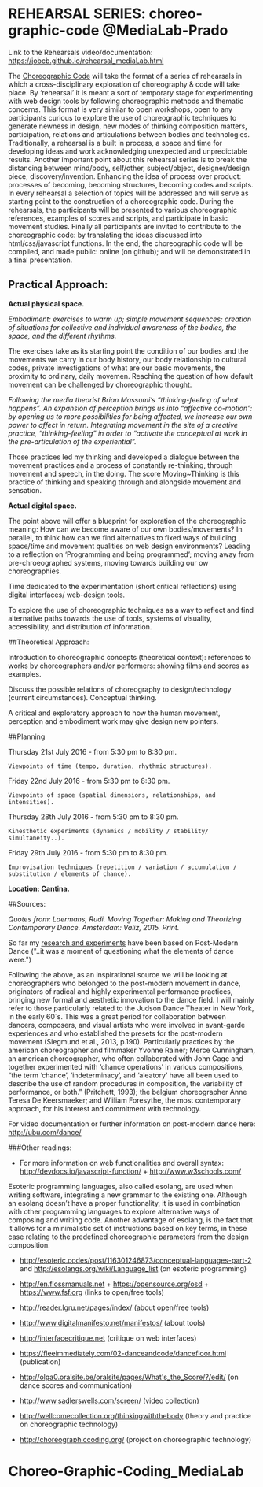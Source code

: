 # REHEARSAL SERIES: choreo-graphic-code @MediaLab-Prado

Link to the Rehearsals video/documentation: https://jobcb.github.io/rehearsal_mediaLab.html


The [Choreographic Code](http://pzwart1.wdka.hro.nl/~jo/notebook/series/glossary.html) will take the format of a series of rehearsals in which a cross-disciplinary exploration of choreography & code will take place. By ‘rehearsal’ it is meant a sort of temporary stage for experimenting with web design tools by following choreographic methods and thematic concerns. This format is very similar to open workshops, open to any participants curious to explore the use of choreographic techniques to generate newness in design, new modes of thinking composition matters, participation, relations and articulations between bodies and technologies. Traditionally, a rehearsal is a built in process, a space and time for developing ideas and work acknowledging unexpected and unpredictable results. Another important point about this rehearsal series is to break the distancing between mind/body, self/other, subject/object, designer/design piece; discovery/invention. Enhancing the idea of process over product: processes of becoming, becoming structures, becoming codes and scripts. In every rehearsal a selection of topics will be addressed and will serve as starting point to the construction of a choreographic code. During the rehearsals, the participants will be presented to various choreographic references, examples of scores and scripts, and participate in basic movement studies. Finally all participants are invited to contribute to the choreographic code: by translating the ideas discussed into html/css/javascript functions. In the end, the choreographic code will be compiled, and made public: online (on github); and will be demonstrated in a final presentation.


## Practical Approach:

**Actual physical space.**


_Embodiment: exercises to warm up; simple movement sequences; creation of situations for collective and individual awareness of the bodies, the space, and the different rhythms._

The exercises take as its starting point the condition of our bodies and the movements we carry in our body history, our body relationship to cultural codes, private investigations of what are our basic movements, the proximity to ordinary, daily movemen. Reaching the question of how default movement can be challenged by choreographic thought.

_Following the media theorist Brian Massumi’s “thinking-feeling of what happens”. An expansion of perception brings us into “affective co-motion”: by opening us to more possibilities for being affected, we increase our own power to affect in return. Integrating movement in the site of a creative practice, “thinking-feeling” in order to “activate the conceptual at work in the pre-articulation of the experiential”._

Those practices led my thinking and developed a dialogue between the movement practices and a process of constantly re-thinking, through movement and speech, in the doing. The score Moving~Thinking is this practice of thinking and speaking through and alongside movement and sensation.

**Actual digital space.**

The point above will offer a blueprint for exploration of the choreographic meaning: How can we become aware of our own bodies/movements? In parallel, to think how can we find alternatives to fixed ways of building space/time and movement qualities on web design environments? Leading to a reflection on ‘Programming and being programmed’; moving away from pre-chroeographed systems, moving towards building our ow choreographies.

Time dedicated to the experimentation (short critical reflections) using digital interfaces/ web-design tools. 

To explore the use of choreographic techniques as a way to reflect and find alternative paths towards the use of tools, systems of visuality, accessibility, and distribution of information.

##Theoretical Approach:

Introduction to choreographic concepts (theoretical context): references to works by choreographers and/or performers: showing films and scores as examples. 

Discuss the possible relations of choreography to design/technology (current circumstances). Conceptual thinking.

A critical and exploratory approach to how the human movement, perception and embodiment work may give design new pointers.

##Planning

Thursday 21st July 2016 - from 5:30 pm to 8:30 pm.

    Viewpoints of time (tempo, duration, rhythmic structures).

Friday 22nd July 2016 - from 5:30 pm to 8:30 pm.

    Viewpoints of space (spatial dimensions, relationships, and intensities).

Thursday 28th July 2016 - from 5:30 pm to 8:30 pm.

    Kinesthetic experiments (dynamics / mobility / stability/ simultaneity..). 

Friday 29th July 2016 - from 5:30 pm to 8:30 pm.

    Improvisation techniques (repetition / variation / accumulation / substitution / elements of chance).


**Location: Cantina.**

##Sources:

_Quotes from: Laermans, Rudi. Moving Together: Making and Theorizing Contemporary Dance. Amsterdam: Valiz, 2015. Print._

So far my [research and experiments](http://pzwart1.wdka.hro.nl/%7Ejo/notebook/series/glossary.html) have been based on Post-Modern Dance ("..it was a moment of questioning what the elements of dance were.")

Following the above, as an inspirational source we will be looking at choreographers who belonged to the post-modern movement in dance, originators of radical and highly experimental performance practices, bringing new formal and aesthetic innovation to the dance field. I will mainly refer to those particularly related to the Judson Dance Theater in New York, in the early 60´s. This was a great period for collaboration between dancers, composers, and visual artists who were involved in avant-garde experiences and who established the presets for the post-modern movement (Siegmund et al., 2013, p.190). Particularly practices by the american choreographer and filmmaker Yvonne Rainer; Merce Cunningham, an american choreographer, who often collaborated with John Cage and together experimented with ‘chance operations’ in various compositions, “the term ‘chance’, ‘indeterminacy’, and ‘aleatory’ have all been used to describe the use of random procedures in composition, the variability of performance, or both.” (Pritchett, 1993); the belgium choreographer Anne Teresa De Keersmaeker; and Wiiliam Foresythe, the most contemporary approach, for his interest and commitment with technology.

For video documentation or further information on post-modern dance here: http://ubu.com/dance/

###Other readings:

* For more information on web functionalities and overall syntax: http://devdocs.io/javascript-function/ + http://www.w3schools.com/

Esoteric programming languages, also called esolang, are used when writing software, integrating a new grammar to the existing one. Although an esolang doesn’t have a proper functionality, it is used in combination with other programming languages to explore alternative ways of composing and writing code. Another advantage of esolang, is the fact that it allows for a minimalistic set of instructions based on key terms, in these case relating to the predefined choreographic parameters from the design composition.

* http://esoteric.codes/post/116301246873/conceptual-languages-part-2 and http://esolangs.org/wiki/Language_list (on esoteric programming)
* http://en.flossmanuals.net + https://opensource.org/osd + https://www.fsf.org (links to open/free tools)
* http://reader.lgru.net/pages/index/ (about open/free tools)
* http://www.digitalmanifesto.net/manifestos/ (about tools)
* http://interfacecritique.net (critique on web interfaces)

* https://fleeimmediately.com/02-danceandcode/dancefloor.html (publication)
* http://olga0.oralsite.be/oralsite/pages/What's_the_Score/?/edit/ (on dance scores and communication)
* http://www.sadlerswells.com/screen/ (video collection)
* http://wellcomecollection.org/thinkingwiththebody (theory and practice on choreographic technology)
* http://choreographiccoding.org/ (project on choreographic technology)

# Choreo-Graphic-Coding_MediaLab
